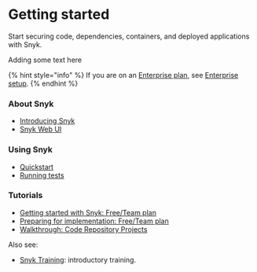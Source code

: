 # Getting started

Start securing code, dependencies, containers, and deployed applications with Snyk.

Adding some text here

{% hint style="info" %}
If you are on an [Enterprise plan](../more-info/plans.md), see [Enterprise setup](../enterprise-setup/).
{% endhint %}

### About Snyk

* [Introducing Snyk](introducing-snyk.md)
* [Snyk Web UI](getting-started-with-the-snyk-web-ui.md)

### Using Snyk

* [Quickstart](quickstart/)
* [Running tests](running-tests.md)

### Tutorials

* [Getting started with Snyk: Free/Team plan](getting-started-with-snyk-free-team-plan.md)
* [Preparing for implementation: Free/Team plan](preparing-for-implementation-free-team-plan.md)
* [Walkthrough: Code Repository Projects](walkthrough-code-repository-projects/)

Also see:

* [Snyk Training](https://training.snyk.io/): introductory training.
